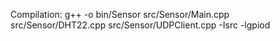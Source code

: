 Compilation: 
   g++ -o bin/Sensor src/Sensor/Main.cpp src/Sensor/DHT22.cpp src/Sensor/UDPClient.cpp -Isrc -lgpiod